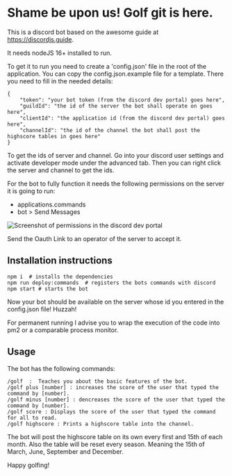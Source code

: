 # Shame be upon us! Golf git is here.

This is a discord bot based on the awesome guide at https://discordjs.guide.

It needs nodeJS 16+ installed to run.

To get it to run you need to create a 'config.json' file in the root of the application.
You can copy the config.json.example file for a template.
There you need to fill in the needed details:

```
{
    "token": "your bot token (from the discord dev portal) goes here",
    "guildId": "the id of the server the bot shall operate on goes here",
    "clientId": "the application id (from the discord dev portal) goes here",
    "channelId": "the id of the channel the bot shall post the highscore tables in goes here"
}
```

To get the ids of server and channel. Go into your discord user settings and activate developer mode under the advanced tab.
Then you can right click the server and channel to get the ids.

For the bot to fully function it needs the following permissions on the server it is going to run:

* applications.commands
* bot > Send Messages

![Screenshot of permissions in the discord dev portal](https://i.imgur.com/broHKxN.png)

Send the Oauth Link to an operator of the server to accept it. 

## Installation instructions

```
npm i  # installs the dependencies
npm run deploy:commands  # registers the bots commands with discord
npm start # starts the bot
```

Now your bot should be available on the server whose id you entered in the config.json file! Huzzah!

For permanent running I advise you to wrap the execution of the code into pm2 or a comparable process monitor.

## Usage

The bot has the following commands:

```
/golf  :  Teaches you about the basic features of the bot.
/golf plus [number] : increases the score of the user that typed the command by [number].
/golf minus [number] : dencreases the score of the user that typed the command by [number].
/golf score : Displays the score of the user that typed the command for all to read.
/golf highscore : Prints a highscore table into the channel.
```

The bot will post the highscore table on its own every first and 15th of each month.
Also the table will be reset every season. Meaning the 15th of March, June, September and December.

Happy golfing!